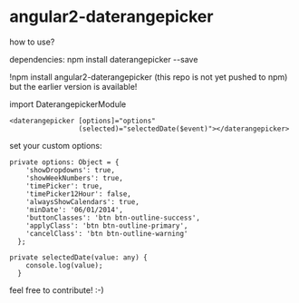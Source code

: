 # angular2-daterangepicker

how to use?

dependencies:
npm install daterangepicker --save

!npm install angular2-daterangepicker
(this repo is not yet pushed to npm) but the earlier version is available! 

import DaterangepickerModule

```
<daterangepicker [options]="options"
                 (selected)="selectedDate($event)"></daterangepicker>
```

set your custom options:

```
private options: Object = {
    'showDropdowns': true,
    'showWeekNumbers': true,
    'timePicker': true,
    'timePicker12Hour': false,  
    'alwaysShowCalendars': true,
    'minDate': '06/01/2014',
    'buttonClasses': 'btn btn-outline-success',
    'applyClass': 'btn btn-outline-primary',
    'cancelClass': 'btn btn-outline-warning'
  };

private selectedDate(value: any) {
    console.log(value);
  }
```

feel free to contribute! :-)






